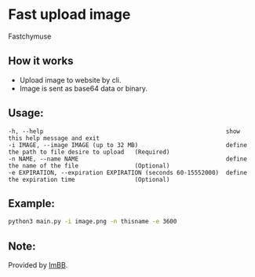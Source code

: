 # Fast upload image
Fastchymuse

## How it works
- Upload image to website by cli.
- Image is sent as base64 data or binary.
## Usage:
```
-h, --help                                                    show this help message and exit
-i IMAGE, --image IMAGE (up to 32 MB)                         define the path to file desire to upload   (Required) 
-n NAME, --name NAME                                          define the name of the file                (Optional)  
-e EXPIRATION, --expiration EXPIRATION (seconds 60-15552000)  define the expiration time                 (Optional)
```

## Example:
```bash
python3 main.py -i image.png -n thisname -e 3600
```
## Note:
Provided by [ImBB](https://imgbb.com/).
